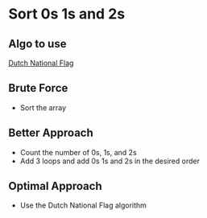 # Sort 0s 1s and 2s

## Algo to use

[Dutch National Flag](Dutch%20National%20Flag%20c6c3b67030a64079bec2c2e0f08402e8.md)

## Brute Force

- Sort the array

## Better Approach

- Count the number of 0s, 1s, and 2s
- Add 3 loops and add 0s 1s and 2s in the desired order

## Optimal Approach

- Use the Dutch National Flag algorithm